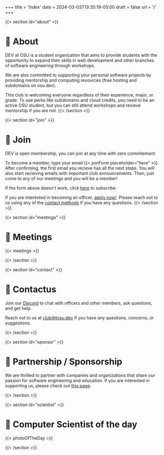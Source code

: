 +++
title = 'Index'
date = 2024-03-03T13:35:19-05:00
draft = false
url = '/'
+++

{{< section id="about" >}}

# 👀 About

DEV at OSU is a student organization that aims to provide students with the
opportunity to expand their skills in web development and other branches of
software engineering through workshops.

We are also committed to supporting your personal software projects by providing
mentorship and computing resources (free hosting and subdomains on osu.dev).

This club is welcoming everyone regardless of their experience, major, or grade.
To use perks like subdomains and cloud credits, you need to be an active OSU
student, but you can still attend workshops and recieve mentorship if you are not.
{{< /section >}}

{{< section id="join" >}}

# 🤝 Join

DEV is open membership, you can join at any time with zero commitement.

To become a member, type your email {{< joinForm placeholder="here" >}}. After confirming, the first
email you recieve has all the next steps. You will also start recieving emails
with important club announcements. Then, just come to any of our meetings and
you will be a member!

If the form above doesn't work, click [here](https://devosu.substack.com/subscribe)
to subscribe

If you are interested in becoming an officer, [apply now!](https://to.osu.dev/teamapp).
Please reach out to us using any of the [contact methods](#contact) if you have any questions.
{{< /section >}}

{{< section id="meetings" >}}

# 📅 Meetings

{{< meetings >}}

{{< /section >}}

{{< section id="contact" >}}

# 🌵 Contactus

Join our [Discord](https://to.osu.dev/discord) to chat with officers and other
members, ask questions, and get help.

Reach out to us at [club@tosu.dev](mailto:club@tosu.dev) if you have any
questions, concerns, or suggestions.

{{< /section >}}

{{< section id="sponsor" >}}

# 🥇 Partnership / Sponsorship

We are thrilled to partner with companies and organizations that share our
passion for software engineering and education. If you are interested in
supporting us, please check out [this page](support/).

{{< /section >}}

{{< section id="scientist" >}}

# 📸 Computer Scientist of the day

{{< photoOfTheDay >}}

{{< /section >}}